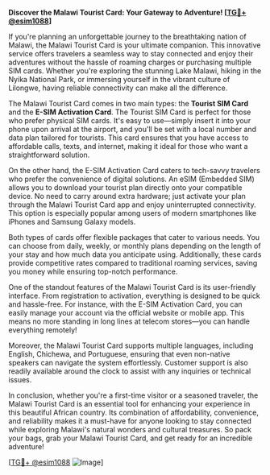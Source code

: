 **Discover the Malawi Tourist Card: Your Gateway to Adventure! [[TG💪+ @esim1088](https://t.me/s/esim1088)]**

If you're planning an unforgettable journey to the breathtaking nation of Malawi, the Malawi Tourist Card is your ultimate companion. This innovative service offers travelers a seamless way to stay connected and enjoy their adventures without the hassle of roaming charges or purchasing multiple SIM cards. Whether you're exploring the stunning Lake Malawi, hiking in the Nyika National Park, or immersing yourself in the vibrant culture of Lilongwe, having reliable connectivity can make all the difference.

The Malawi Tourist Card comes in two main types: the **Tourist SIM Card** and the **E-SIM Activation Card**. The Tourist SIM Card is perfect for those who prefer physical SIM cards. It's easy to use—simply insert it into your phone upon arrival at the airport, and you'll be set with a local number and data plan tailored for tourists. This card ensures that you have access to affordable calls, texts, and internet, making it ideal for those who want a straightforward solution.

On the other hand, the E-SIM Activation Card caters to tech-savvy travelers who prefer the convenience of digital solutions. An eSIM (Embedded SIM) allows you to download your tourist plan directly onto your compatible device. No need to carry around extra hardware; just activate your plan through the Malawi Tourist Card app and enjoy uninterrupted connectivity. This option is especially popular among users of modern smartphones like iPhones and Samsung Galaxy models.

Both types of cards offer flexible packages that cater to various needs. You can choose from daily, weekly, or monthly plans depending on the length of your stay and how much data you anticipate using. Additionally, these cards provide competitive rates compared to traditional roaming services, saving you money while ensuring top-notch performance.

One of the standout features of the Malawi Tourist Card is its user-friendly interface. From registration to activation, everything is designed to be quick and hassle-free. For instance, with the E-SIM Activation Card, you can easily manage your account via the official website or mobile app. This means no more standing in long lines at telecom stores—you can handle everything remotely!

Moreover, the Malawi Tourist Card supports multiple languages, including English, Chichewa, and Portuguese, ensuring that even non-native speakers can navigate the system effortlessly. Customer support is also readily available around the clock to assist with any inquiries or technical issues.

In conclusion, whether you're a first-time visitor or a seasoned traveler, the Malawi Tourist Card is an essential tool for enhancing your experience in this beautiful African country. Its combination of affordability, convenience, and reliability makes it a must-have for anyone looking to stay connected while exploring Malawi's natural wonders and cultural treasures. So pack your bags, grab your Malawi Tourist Card, and get ready for an incredible adventure! 

[[TG💪+ @esim1088](https://t.me/s/esim1088) ![Image](https://i.postimg.cc/Y0z9fWf4/image.png)]